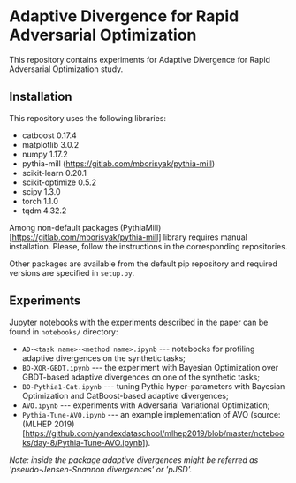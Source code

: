 # Adaptive Divergence for Rapid Adversarial Optimization

This repository contains experiments for Adaptive Divergence for Rapid Adversarial Optimization study.

## Installation

This repository uses the following libraries:
- catboost               0.17.4
- matplotlib             3.0.2
- numpy                  1.17.2
- pythia-mill            (https://gitlab.com/mborisyak/pythia-mill)
- scikit-learn           0.20.1
- scikit-optimize        0.5.2
- scipy                  1.3.0
- torch                  1.1.0
- tqdm                   4.32.2


Among non-default packages (PythiaMill)[https://gitlab.com/mborisyak/pythia-mill] library requires manual installation.
Please, follow the instructions in the corresponding repositories.

Other packages are available from the default pip repository and required versions are specified in `setup.py`.

## Experiments

Jupyter notebooks with the experiments described in the paper can be found in `notebooks/` directory:
- `AD-<task name>-<method name>.ipynb` --- notebooks for profiling adaptive divergences on the synthetic tasks;
- `BO-XOR-GBDT.ipynb` --- the experiment with Bayesian Optimization over GBDT-based adaptive divergences on one of the synthetic tasks;
- `BO-Pythia1-Cat.ipynb` --- tuning Pythia hyper-parameters with Bayesian Optimization and CatBoost-based adaptive divergences;
- `AVO.ipynb` --- experiments with Adversarial Variational Optimization;
- `Pythia-Tune-AVO.ipynb` --- an example implementation of AVO (source: (MLHEP 2019)[https://github.com/yandexdataschool/mlhep2019/blob/master/notebooks/day-8/Pythia-Tune-AVO.ipynb]).

*Note: inside the package adaptive divergences might be referred as 'pseudo-Jensen-Snannon divergences' or 'pJSD'.*